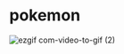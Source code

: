 # pokemon
![ezgif com-video-to-gif (2)](https://github.com/ORKUNYUCE/pokemon/assets/136272765/4956c95e-e353-48e6-99f6-d3e2b7e4a66a)
